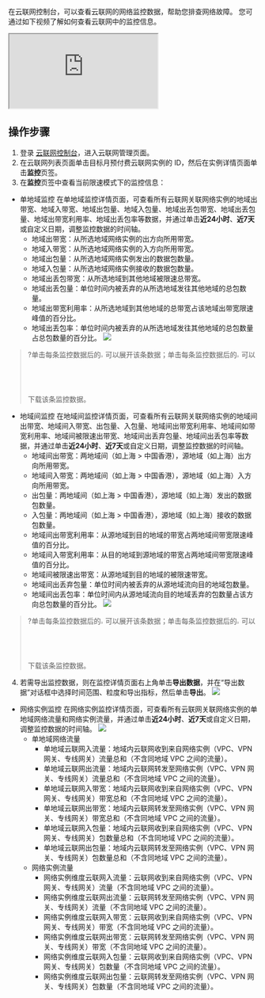 在云联网控制台，可以查看云联网的网络监控数据，帮助您排查网络故障。
您可通过如下视频了解如何查看云联网中的监控信息。
<div class="doc-video-mod"><iframe src="https://cloud.tencent.com/edu/learning/quick-play/2685-52055?source=gw.doc.media&withPoster=1&notip=1"></iframe></div>

## 操作步骤
1. 登录 [云联网控制台](https://console.cloud.tencent.com/vpc/ccn)，进入云联网管理页面。
2. 在云联网列表页面单击目标月预付费云联网实例的 ID，然后在实例详情页面单击**监控**页签。
3. 在**监控**页签中查看当前限速模式下的监控信息：
  - 单地域监控
在单地域监控详情页面，可查看所有云联网关联网络实例的地域出带宽、地域入带宽、地域出包量、地域入包量、地域出丢包带宽、地域出丢包量、地域出带宽利用率、地域出丢包率等数据，并通过单击**近24小时**、**近7天**或自定义日期，调整监控数据的时间轴。
    - 地域出带宽：从所选地域网络实例的出方向所用带宽。
    - 地域入带宽：从所选地域网络实例的入方向所用带宽。
    - 地域出包量：从所选地域网络实例发出的数据包数量。
    - 地域入包量：从所选地域网络实例接收的数据包数量。
    - 地域出丢包带宽：从所选地域到其他地域被限速总带宽。
    - 地域出丢包量：单位时间内被丢弃的从所选地域发往其他地域的总包数量。
    - 地域出带宽利用率：从所选地域到其他地域的总带宽占该地域出带宽限速峰值的百分比。
    - 地域出丢包率：单位时间内被丢弃的从所选地域发往其他地域的总包数量占总包数量的百分比。
![](https://qcloudimg.tencent-cloud.cn/raw/e74c218ebdd624430f0934286e45ec5c.png)
>?单击每条监控数据后的<img src="https://main.qcloudimg.com/raw/58861f008a814f64adb91130767f684d.png" width="2%">可以展开该条数据；单击每条监控数据后的<img src="https://main.qcloudimg.com/raw/592e164589b53ed1205fbc9e5844e487.png" width="2%">可以下载该条监控数据。
>
  - 地域间监控
在地域间监控详情页面，可查看所有云联网关联网络实例的地域间出带宽、地域间入带宽、出包量、入包量、地域间出带宽利用率、地域间如带宽利用率、地域间被限速出带宽、地域间出丢弃包量、地域间出丢包率等数据，并通过单击**近24小时**、**近7天**或自定义日期，调整监控数据的时间轴。
    - 地域间出带宽：两地域间（如上海 > 中国香港），源地域（如上海）出方向所用带宽。
    - 地域间入带宽：两地域间（如上海 > 中国香港），源地域（如上海）入方向所用带宽。
    - 出包量：两地域间（如上海 > 中国香港），源地域（如上海）发出的数据包数量。
    - 入包量：两地域间（如上海 > 中国香港），源地域（如上海）接收的数据包数量。
    - 地域间出带宽利用率：从源地域到目的地域的带宽占两地域间带宽限速峰值的百分比。
    - 地域间入带宽利用率：从目的地域到源地域的带宽占两地域间带宽限速峰值的百分比。
    - 地域间被限速出带宽：从源地域到目的地域的被限速带宽。
    - 地域间出丢弃包量：单位时间内被丢弃的从源地域流向目的地域包数量。
    - 地域间出丢包率：单位时间内从源地域流向目的地域丢弃的包数量占该方向总包数量的百分比。
![](https://main.qcloudimg.com/raw/25b095acfad29cceda2bec581f7a9bf6.png)
>?单击每条监控数据后的<img src="https://main.qcloudimg.com/raw/58861f008a814f64adb91130767f684d.png" width="2%">可以展开该条数据；单击每条监控数据后的<img src="https://main.qcloudimg.com/raw/592e164589b53ed1205fbc9e5844e487.png" width="2%">可以下载该条监控数据。
>
4. 若需导出监控数据，则在监控详情页面右上角单击**导出数据**，并在“导出数据”对话框中选择时间范围、粒度和导出指标，然后单击**导出**。
![](https://main.qcloudimg.com/raw/58a8ad00682acaca77fdd305b8781e66.png)
  - 网络实例监控
在网络实例监控详情页面，可查看所有云联网关联网络实例的单地域网络流量和网络实例流量，并通过单击**近24小时**、**近7天**或自定义日期，调整监控数据的时间轴。
![](https://qcloudimg.tencent-cloud.cn/raw/92b8e4dc87d20682ea02619a2c640202.png)
    - 单地域网络流量
      - 单地域云联网入流量：地域内云联网收到来自网络实例（VPC、VPN 网关、专线网关）流量总和（不含同地域 VPC 之间的流量）。
      - 单地域云联网出流量：地域内云联网转发至网络实例（VPC、VPN 网关、专线网关）流量总和（不含同地域 VPC 之间的流量）。
      - 单地域云联网入带宽：地域内云联网收到来自网络实例（VPC、VPN 网关、专线网关）带宽总和（不含同地域 VPC 之间的流量）。
      - 单地域云联网出带宽：地域内云联网转发至网络实例（VPC、VPN 网关、专线网关）带宽总和（不含同地域 VPC 之间的流量）。
      - 单地域云联网入包量：地域内云联网收到来自网络实例（VPC、VPN 网关、专线网关）包数量总和（不含同地域 VPC 之间的流量）。
      - 单地域云联网出包量：地域内云联网转发至网络实例（VPC、VPN 网关、专线网关）包数量总和（不含同地域 VPC 之间的流量）。
    - 网络实例流量
      - 网络实例维度云联网入流量：云联网收到来自网络实例（VPC、VPN 网关、专线网关）流量（不含同地域 VPC 之间的流量）。
      - 网络实例维度云联网出流量：云联网转发至网络实例（VPC、VPN 网关、专线网关）流量（不含同地域 VPC 之间的流量）。
      - 网络实例维度云联网入带宽：云联网收到来自网络实例（VPC、VPN 网关、专线网关）带宽（不含同地域 VPC 之间的流量）。
      - 网络实例维度云联网出带宽：云联网转发至网络实例（VPC、VPN 网关、专线网关）带宽（不含同地域 VPC 之间的流量）。
      - 网络实例维度云联网入包量：云联网收到来自网络实例（VPC、VPN 网关、专线网关）包数量（不含同地域 VPC 之间的流量）。
      - 网络实例维度云联网出包量：云联网转发至网络实例（VPC、VPN 网关、专线网关）包数量（不含同地域 VPC 之间的流量）。
